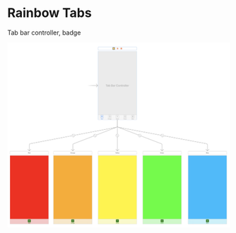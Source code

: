 # Rainbow Tabs
Tab bar controller, badge

![alt text](https://github.com/frdrgn/RainbowTabs/blob/master/Screenshots/Screen%20Shot%202018-04-10%20at%2005.53.13.png)
